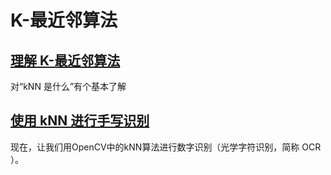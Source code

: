 # K-最近邻算法

## [理解 K-最近邻算法](8.1.1-tutorial_py_knn_understanding.md)
对“kNN 是什么”有个基本了解

## [使用 kNN 进行手写识别](8.1.2-tutorial_py_knn_opencv.md)
现在，让我们用OpenCV中的kNN算法进行数字识别（光学字符识别，简称 OCR ）。
